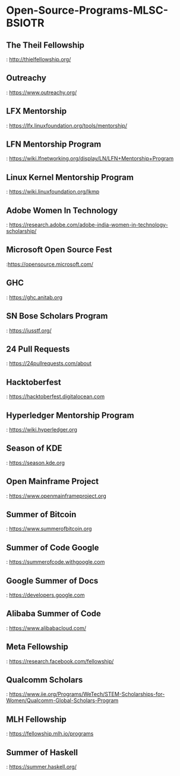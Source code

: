 # Open-Source-Programs-MLSC-BSIOTR

## The Theil Fellowship
 : http://thielfellowship.org/
 
## Outreachy
 : https://www.outreachy.org/
 
## LFX Mentorship
 : https://lfx.linuxfoundation.org/tools/mentorship/
 
## LFN Mentorship Program
 : https://wiki.lfnetworking.org/display/LN/LFN+Mentorship+Program
 
## Linux Kernel Mentorship Program 
 : https://wiki.linuxfoundation.org/lkmp

## Adobe Women In Technology 
: https://research.adobe.com/adobe-india-women-in-technology-scholarship/

## Microsoft Open Source Fest 
:https://opensource.microsoft.com/

## GHC 
: https://ghc.anitab.org

## SN Bose Scholars Program 
: https://iusstf.org/

## 24 Pull Requests 
: https://24pullrequests.com/about

## Hacktoberfest 
: https://hacktoberfest.digitalocean.com

## Hyperledger Mentorship Program 
: https://wiki.hyperledger.org

## Season of KDE 
: https://season.kde.org

## Open Mainframe Project
: https://www.openmainframeproject.org

## Summer of Bitcoin
: https://www.summerofbitcoin.org

## Summer of Code Google 
: https://summerofcode.withgoogle.com

## Google Summer of Docs
: https://developers.google.com

## Alibaba Summer of Code 
: https://www.alibabacloud.com/

## Meta Fellowship
: https://research.facebook.com/fellowship/

## Qualcomm Scholars 
: https://www.iie.org/Programs/WeTech/STEM-Scholarships-for-Women/Qualcomm-Global-Scholars-Program

## MLH Fellowship 
: https://fellowship.mlh.io/programs

## Summer of Haskell 
: https://summer.haskell.org/
